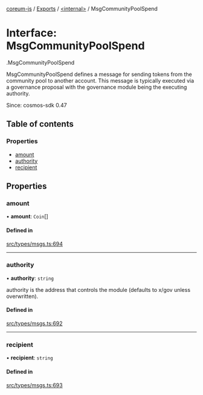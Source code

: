 [coreum-js](../README.md) / [Exports](../modules.md) / [<internal\>](../modules/internal_.md) / MsgCommunityPoolSpend

# Interface: MsgCommunityPoolSpend

[<internal>](../modules/internal_.md).MsgCommunityPoolSpend

MsgCommunityPoolSpend defines a message for sending tokens from the community
pool to another account. This message is typically executed via a governance
proposal with the governance module being the executing authority.

Since: cosmos-sdk 0.47

## Table of contents

### Properties

- [amount](internal_.MsgCommunityPoolSpend.md#amount)
- [authority](internal_.MsgCommunityPoolSpend.md#authority)
- [recipient](internal_.MsgCommunityPoolSpend.md#recipient)

## Properties

### amount

• **amount**: `Coin`[]

#### Defined in

[src/types/msgs.ts:694](https://github.com/PulsaraIO/coreum-js/blob/63824e3/src/types/msgs.ts#L694)

___

### authority

• **authority**: `string`

authority is the address that controls the module (defaults to x/gov unless overwritten).

#### Defined in

[src/types/msgs.ts:692](https://github.com/PulsaraIO/coreum-js/blob/63824e3/src/types/msgs.ts#L692)

___

### recipient

• **recipient**: `string`

#### Defined in

[src/types/msgs.ts:693](https://github.com/PulsaraIO/coreum-js/blob/63824e3/src/types/msgs.ts#L693)
